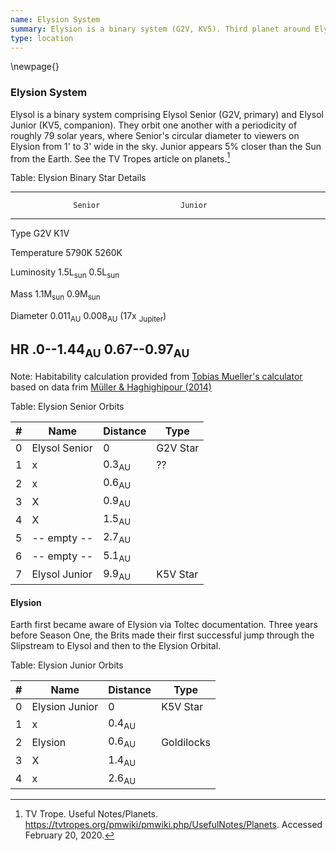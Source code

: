 ```yaml
---
name: Elysion System
summary: Elysion is a binary system (G2V, KV5). Third planet around Elysion Junior is Elysion, the focal planet for the system.
type: location
---
```

\newpage{}
### Elysion System

Elysol is a binary system comprising Elysol Senior (G2V, primary) and Elysol Junior (KV5, companion). They orbit one another with a periodicity of roughly 79 solar years, where Senior's circular diameter to viewers on Elysion from 1' to 3' wide in the sky. Junior appears 5% closer than the Sun from the Earth. See the TV Tropes article on planets.[^tv-trope-planets]

[^tv-trope-planets]: TV Trope. Useful Notes/Planets. https://tvtropes.org/pmwiki/pmwiki.php/UsefulNotes/Planets. Accessed February 20, 2020.

Table: Elysion Binary Star Details

------------------------------------------------------------
                  Senior                  Junior
------------  ------------------------  --------------------
Type              G2V                   K1V

Temperature       5790K                 5260K

Luminosity        1.5L<sub>sun</sub>    0.5L<sub>sun</sub>

Mass              1.1M<sub>sun</sub>    0.9M<sub>sun</sub>

Diameter          0.011<sub>AU</sub>    0.008<sub>AU</sub>
                                        (17x <sub>Jupiter</sub>)

HR              .0--1.44<sub>AU</sub>   0.67--0.97<sub>AU</sub>
------------------------------------------------------------

<!-- 0.00046732617 -->

Note: Habitability calculation provided from [Tobias Mueller's calculator](http://astro.twam.info/hz/) based on data frim [Müller & Haghighipour (2014)](http://dx.doi.org/10.1088/0004-637X/782/1/26)

Table: Elysion Senior Orbits

| # | Name | Distance | Type |
| --- | --- | --- | --- |
| 0 | Elysol Senior  | 0 | G2V Star |
| 1 | x | 0.3<sub>AU</sub> | ?? |
| 2 | x | 0.6<sub>AU</sub>  |   |
| 3 | X | 0.9<sub>AU</sub>  |   |
| 4 | X | 1.5<sub>AU</sub>  |   |
| 5 | -- empty -- | 2.7<sub>AU</sub>  |   |
| 6 | -- empty -- | 5.1<sub>AU</sub>  |   |
| 7 | Elysol Junior | 9.9<sub>AU</sub>  | K5V Star  |   |

#### Elysion

Earth first became aware of Elysion via Toltec documentation. Three years before Season One, the Brits made their first successful jump through the Slipstream to Elysol and then to the Elysion Orbital.

Table: Elysion Junior Orbits

| # | Name | Distance | Type |
| --- | --- | --- | --- |
| 0 | Elysion Junior  | 0 | K5V Star |
| 1 | x | 0.4<sub>AU</sub>  |   |
| 2 | Elysion | 0.6<sub>AU</sub>  | Goldilocks |
| 3 | X | 1.4<sub>AU</sub>  |   |
| 4 | x | 2.6<sub>AU</sub>  |   |

